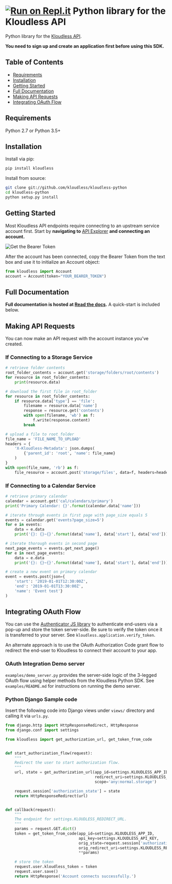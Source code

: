 [![Run on Repl.it](https://repl.it/badge/github/Kloudless/kloudless-python)](https://repl.it/github/Kloudless/kloudless-python)
Python library for the Kloudless API
====================================

Python library for the [Kloudless API](https://developers.kloudless.com).

**You need to sign up and create an application first before using this SDK.**

Table of Contents
-----------------

*   [Requirements](#requirements)
*   [Installation](#installation)
*   [Getting Started](#getting-started)
*   [Full Documentation](#full-documentation)
*   [Making API Requests](#making-api-requests)
*   [Integrating OAuth Flow](#integrating-oauth-flow)

Requirements
-----------

Python 2.7 or Python 3.5+

Installation
------------

Install via pip:

```bash
pip install kloudless
```

Install from source:

```bash
git clone git://github.com/kloudless/kloudless-python
cd kloudless-python
python setup.py install
```

Getting Started
---------------

Most Kloudless API endpoints require connecting to an upstream service
account first. Start by **navigating to**
[API Explorer](https://developers.kloudless.com/api-explorer/) **and connecting
an account.**

![Get the Bearer Token](https://kloudless-static-assets.s3.amazonaws.com/p/platform/sdk/images/api-explorer-token.png)

After the account has been connected, copy the Bearer Token from the text box
and use it to initialize an Account object:

```python
from kloudless import Account
account = Account(token="YOUR_BEARER_TOKEN")
```

Full Documentation
-------------------

**Full documentation is hosted at
[Read the docs](https://kloudless.readthedocs.io/en/latest/).**
A quick-start is included below.

Making API Requests
-------------------

You can now make an API request with the account instance you've created.

### If Connecting to a Storage Service

```python
# retrieve folder contents
root_folder_contents = account.get('storage/folders/root/contents')
for resource in root_folder_contents:
    print(resource.data)

# download the first file in root_folder
for resource in root_folder_contents:
    if resource.data['type'] == 'file':
        filename = resource.data['name']
        response = resource.get('contents')
        with open(filename, 'wb') as f:
            f.write(response.content)
        break

# upload a file to root_folder
file_name = 'FILE_NAME_TO_UPLOAD'
headers = {
    'X-Kloudless-Metadata': json.dumps(
        {'parent_id': 'root', 'name': file_name}
    )
}
with open(file_name, 'rb') as f:
    file_resource = account.post('storage/files', data=f, headers=headers)
```

### If Connecting to a Calendar Service

```python
# retrieve primary calendar
calendar = account.get('cal/calendars/primary')
print('Primary Calendar: {}'.format(calendar.data['name']))

# iterate through events in first page with page_size equals 5
events = calendar.get('events?page_size=5')
for e in events:
    data = e.data
    print('{}: {}~{}'.format(data['name'], data['start'], data['end']))

# iterate thorough events in second page
next_page_events = events.get_next_page()
for e in next_page_events:
    data = e.data
    print('{}: {}~{}'.format(data['name'], data['start'], data['end']))

# create a new event on primary calendar
event = events.post(json={
    'start': '2019-01-01T12:30:00Z',
    'end': '2019-01-01T13:30:00Z',
    'name': 'Event test'}
)
```

Integrating OAuth Flow
----------------------

You can use the [Authenticator JS library](https://github.com/kloudless/authenticator.js)
to authenticate end-users via a pop-up and store the token server-side. 
Be sure to verify the token once it is transferred to your
server. See `kloudless.application.verify_token`.

An alternate approach is to use the OAuth Authorization Code grant flow to
redirect the end-user to Kloudless to connect their account to your app.

### OAuth Integration Demo server

`examples/demo_server.py` provides the server-side logic of the 3-legged OAuth
flow using helper methods from the Kloudless Python SDK. See 
`examples/README.md` for instructions on running the demo server.

### Python Django Sample code

Insert the following code into Django views under `views/` directory and
calling it via `urls.py`.

```python
from django.http import HttpResponseRedirect, HttpResponse
from django.conf import settings

from kloudless import get_authorization_url, get_token_from_code


def start_authorization_flow(request):
    """
    Redirect the user to start authorization flow.
    """
    url, state = get_authorization_url(app_id=settings.KLOUDLESS_APP_ID,
                                       redirect_uri=settings.KLOUDLESS_REDIRECT_URL,
                                       scope='any:normal.storage')

    request.session['authorization_state'] = state
    return HttpResponseRedirect(url)


def callback(request):
    """
    The endpoint for settings.KLOUDLESS_REDIRECT_URL.
    """
    params = request.GET.dict()
    token = get_token_from_code(app_id=settings.KLOUDLESS_APP_ID,
                                api_key=settings.KLOUDLESS_API_KEY,
                                orig_state=request.session['authorization_state'],
                                orig_redirect_uri=settings.KLOUDLESS_REDIRECT_URL,
                                **params)

    # store the token
    request.user.kloudless_token = token
    request.user.save()
    return HttpResponse('Account connects successfully.')
```

